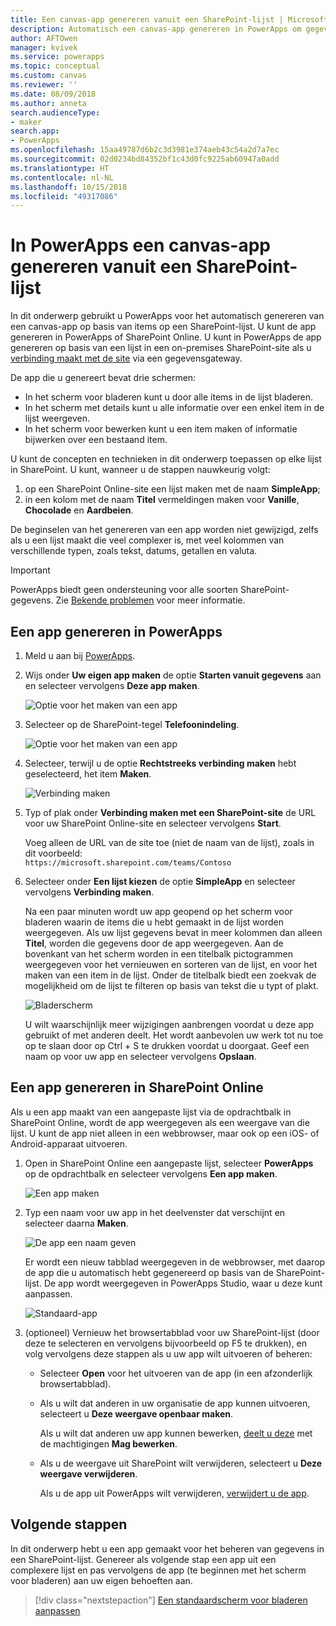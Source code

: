 ```yaml
---
title: Een canvas-app genereren vanuit een SharePoint-lijst | Microsoft Docs
description: Automatisch een canvas-app genereren in PowerApps om gegevens in een SharePoint-lijst te beheren
author: AFTOwen
manager: kvivek
ms.service: powerapps
ms.topic: conceptual
ms.custom: canvas
ms.reviewer: ''
ms.date: 08/09/2018
ms.author: anneta
search.audienceType:
- maker
search.app:
- PowerApps
ms.openlocfilehash: 15aa49787d6b2c3d3981e374aeb43c54a2d7a7ec
ms.sourcegitcommit: 02d0234bd84352bf1c43d0fc9225ab60947a0add
ms.translationtype: HT
ms.contentlocale: nl-NL
ms.lasthandoff: 10/15/2018
ms.locfileid: "49317086"
---
```

# <a name="generate-a-canvas-app-in-powerapps-from-a-sharepoint-list"></a>In PowerApps een canvas-app genereren vanuit een SharePoint-lijst

In dit onderwerp gebruikt u PowerApps voor het automatisch genereren van een canvas-app op basis van items op een SharePoint-lijst. U kunt de app genereren in PowerApps of SharePoint Online. U kunt in PowerApps de app genereren op basis van een lijst in een on-premises SharePoint-site als u [verbinding maakt met de site](connect-to-sharepoint.md) via een gegevensgateway.

De app die u genereert bevat drie schermen:

- In het scherm voor bladeren kunt u door alle items in de lijst bladeren.
- In het scherm met details kunt u alle informatie over een enkel item in de lijst weergeven.
- In het scherm voor bewerken kunt u een item maken of informatie bijwerken over een bestaand item.

U kunt de concepten en technieken in dit onderwerp toepassen op elke lijst in SharePoint. U kunt, wanneer u de stappen nauwkeurig volgt:

1. op een SharePoint Online-site een lijst maken met de naam **SimpleApp**;
2. in een kolom met de naam **Titel** vermeldingen maken voor **Vanille**, **Chocolade** en **Aardbeien**.

De beginselen van het genereren van een app worden niet gewijzigd, zelfs als u een lijst maakt die veel complexer is, met veel kolommen van verschillende typen, zoals tekst, datums, getallen en valuta.

> [!IMPORTANT]
> PowerApps biedt geen ondersteuning voor alle soorten SharePoint-gegevens. Zie [Bekende problemen](connections/connection-sharepoint-online.md#known-issues) voor meer informatie.

## <a name="generate-an-app-from-within-powerapps"></a>Een app genereren in PowerApps

1. Meld u aan bij [PowerApps](https://web.powerapps.com?utm_source=padocs&utm_medium=linkinadoc&utm_campaign=referralsfromdoc).

1. Wijs onder **Uw eigen app maken** de optie **Starten vanuit gegevens** aan en selecteer vervolgens **Deze app maken**.

    ![Optie voor het maken van een app](./media/app-from-sharepoint/start-from-data.png)

1. Selecteer op de SharePoint-tegel **Telefoonindeling**.

    ![Optie voor het maken van een app](./media/app-from-sharepoint/sharepoint-tile.png)

1. Selecteer, terwijl u de optie **Rechtstreeks verbinding maken** hebt geselecteerd, het item **Maken**.

    ![Verbinding maken](./media/app-from-sharepoint/create-connection.png)

1. Typ of plak onder **Verbinding maken met een SharePoint-site** de URL voor uw SharePoint Online-site en selecteer vervolgens **Start**.

    Voeg alleen de URL van de site toe (niet de naam van de lijst), zoals in dit voorbeeld:<br>`https://microsoft.sharepoint.com/teams/Contoso`

1. Selecteer onder **Een lijst kiezen** de optie **SimpleApp** en selecteer vervolgens **Verbinding maken**.

    Na een paar minuten wordt uw app geopend op het scherm voor bladeren waarin de items die u hebt gemaakt in de lijst worden weergegeven. Als uw lijst gegevens bevat in meer kolommen dan alleen **Titel**, worden die gegevens door de app weergegeven. Aan de bovenkant van het scherm worden in een titelbalk pictogrammen weergegeven voor het vernieuwen en sorteren van de lijst, en voor het maken van een item in de lijst. Onder de titelbalk biedt een zoekvak de mogelijkheid om de lijst te filteren op basis van tekst die u typt of plakt. 

    ![Bladerscherm](./media/app-from-sharepoint/browse-screen.png)

    U wilt waarschijnlijk meer wijzigingen aanbrengen voordat u deze app gebruikt of met anderen deelt. Het wordt aanbevolen uw werk tot nu toe op te slaan door op Ctrl + S te drukken voordat u doorgaat. Geef een naam op voor uw app en selecteer vervolgens **Opslaan**.

## <a name="generate-an-app-from-within-sharepoint-online"></a>Een app genereren in SharePoint Online

Als u een app maakt van een aangepaste lijst via de opdrachtbalk in SharePoint Online, wordt de app weergegeven als een weergave van die lijst. U kunt de app niet alleen in een webbrowser, maar ook op een iOS- of Android-apparaat uitvoeren.

1. Open in SharePoint Online een aangepaste lijst, selecteer **PowerApps** op de opdrachtbalk en selecteer vervolgens **Een app maken**.

    ![Een app maken](./media/app-from-sharepoint/generate-new-app.png)

2. Typ een naam voor uw app in het deelvenster dat verschijnt en selecteer daarna **Maken**.

    ![De app een naam geven](./media/app-from-sharepoint/app-name.png)

    Er wordt een nieuw tabblad weergegeven in de webbrowser, met daarop de app die u automatisch hebt gegenereerd op basis van de SharePoint-lijst. De app wordt weergegeven in PowerApps Studio, waar u deze kunt aanpassen.

    ![Standaard-app](./media/app-from-sharepoint/default-app.png)

3. (optioneel) Vernieuw het browsertabblad voor uw SharePoint-lijst (door deze te selecteren en vervolgens bijvoorbeeld op F5 te drukken), en volg vervolgens deze stappen als u uw app wilt uitvoeren of beheren:

    - Selecteer **Open** voor het uitvoeren van de app (in een afzonderlijk browsertabblad).
    - Als u wilt dat anderen in uw organisatie de app kunnen uitvoeren, selecteert u **Deze weergave openbaar maken**.

        Als u wilt dat anderen uw app kunnen bewerken, [deelt u deze](share-app.md) met de machtigingen **Mag bewerken**.

    - Als u de weergave uit SharePoint wilt verwijderen, selecteert u **Deze weergave verwijderen**.

        Als u de app uit PowerApps wilt verwijderen, [verwijdert u de app](delete-app.md).

## <a name="next-steps"></a>Volgende stappen
In dit onderwerp hebt u een app gemaakt voor het beheren van gegevens in een SharePoint-lijst. Genereer als volgende stap een app uit een complexere lijst en pas vervolgens de app (te beginnen met het scherm voor bladeren) aan uw eigen behoeften aan.

> [!div class="nextstepaction"]
> [Een standaardscherm voor bladeren aanpassen](customize-layout-sharepoint.md)
